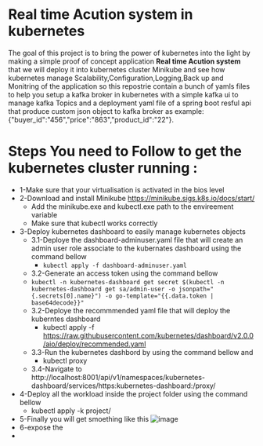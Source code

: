 # Real time Acution system in kubernetes
The goal of this project is to bring the power of kubernetes into the light by making a simple proof of concept application **Real time Acution system** that we will deploy it into kubernetes cluster Minikube and see how kubernetes manage Scalability,Configuration,Logging,Back up and Monitring of the application so this repostrie contain a bunch of yamls files to help you setup a kafka broker in kubernetes with a simple kafka ui to manage kafka Topics and a deployment yaml file of a spring boot resful api that produce custom json object to kafka broker as example: {"buyer_id":"456","price":"863","product_id":"22"}.

# Steps You need to Follow to get the kubernetes cluster running :
* 1-Make sure that your virtualisation is activated in the bios level
* 2-Download and install Minikube https://minikube.sigs.k8s.io/docs/start/
  * Add the minikube.exe and kubectl.exe path to the envireement variable
  * Make sure that kubectl works correctly
* 3-Deploy kubernetes dashboard to easily manage kubernetes objects
  * 3.1-Deploye the dashboard-adminuser.yaml file that will create an admin user role associate to the kubernates dashboard using the command bellow
    * ```kubectl apply -f dashboard-adminuser.yaml```
  * 3.2-Generate an access token using the command bellow
  * ```kubectl -n kubernetes-dashboard get secret $(kubectl -n kubernetes-dashboard get sa/admin-user -o jsonpath="{.secrets[0].name}") -o go-template="{{.data.token | base64decode}}"```
  * 3.2-Deploye the recommmended yaml file that will deploy the kuberntes dashboard
    * kubectl apply -f https://raw.githubusercontent.com/kubernetes/dashboard/v2.0.0/aio/deploy/recommended.yaml
  * 3.3-Run the kubernetes dashbord by using the command bellow and 
    * kubectl proxy
  * 3.4-Navigate to http://localhost:8001/api/v1/namespaces/kubernetes-dashboard/services/https:kubernetes-dashboard:/proxy/
* 4-Deploy all the workload inside the project folder using the command bellow
  * kubectl apply -k project/
* 5-Finally you will get smoething like this
![image](https://user-images.githubusercontent.com/40581620/111620859-8bf1b200-87e7-11eb-875b-9102a2a31f38.png)
* 6-expose the 
*
